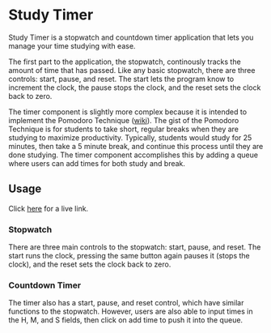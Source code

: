 # Study Timer

Study Timer is a stopwatch and countdown timer application that lets you manage your time studying with ease.

The first part to the application, the stopwatch, continously tracks the amount of time that has passed. Like any basic stopwatch, there are three controls: start, pause, and reset. The start lets the program know to increment the clock, the pause stops the clock, and the reset sets the clock back to zero.

The timer component is slightly more complex because it is intended to implement the Pomodoro Technique ([wiki](https://en.wikipedia.org/wiki/Pomodoro_Technique)). The gist of the Pomodoro Technique is for students to take short, regular breaks when they are studying to maximize productivity. Typically, students would study for 25 minutes, then take a 5 minute break, and continue this process until they are done studying. The timer component accomplishes this by adding a queue where users can add times for both study and break.

## Usage

Click [here](https://erichan42.github.io/Study-Timer/) for a live link.

### Stopwatch
There are three main controls to the stopwatch: start, pause, and reset. The start runs the clock, pressing the same button again pauses it (stops the clock), and the reset sets the clock back to zero.

### Countdown Timer
The timer also has a start, pause, and reset control, which have similar functions to the stopwatch. However, users are also able to input times in the H, M, and S fields, then click on add time to push it into the queue.
